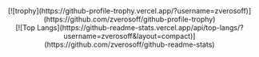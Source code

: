 <center>
  [![trophy](https://github-profile-trophy.vercel.app/?username=zverosoff)](https://github.com/zverosoff/github-profile-trophy)
  <br>
[![Top Langs](https://github-readme-stats.vercel.app/api/top-langs/?username=zverosoff&layout=compact)](https://github.com/zverosoff/github-readme-stats)
</center>
